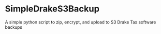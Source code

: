 # SimpleDrakeS3Backup
A simple python script to zip, encrypt, and upload to S3 Drake Tax software backups
